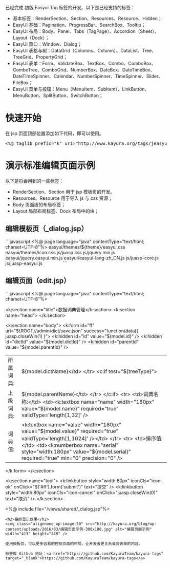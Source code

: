 已经完成 初版 Easyui Tag 标签的开发、以下是已经支持的标签：
<ul>
	<li>基本标签：RenderSection、Section、Resources、Resource、Hidden；</li>
	<li>EasyUI 基础：Pagination、ProgressBar、SearchBox、Tooltip；</li>
	<li>EasyUI 布局：Body、Panel、Tabs（TagPage）、Accordion（Sheet）、Layout（Dock）；</li>
	<li>EasyUI 窗口：Window、Dialog；</li>
	<li>EasyUI 表格与树：DataGrid（Columns、Column）、DataList、Tree、TreeGrid、PropertyGrid；</li>
	<li>EasyUI 表单：Form、ValidateBox、TextBox、Combo、ComboBox、ComboTree、ComboGrid、NumberBox、DateBox、DateTimeBox、DateTimeSpinner、Calendar、NumberSpinner、TimeSpinner、Slider、FileBox；</li>
	<li>EasyUI 菜单与按钮：Menu（MenuItem、SubItem）、LinkButton、MenuButton、SplitButton、SwitchButton；</li>
</ul>
<h1>快速开始</h1>
在 jsp 页面顶部位置添加如下代码，即可以使用。
<pre class="EnlighterJSRAW">&lt;%@ taglib prefix="k" uri="http://www.kayura.org/tags/jeasyui"%&gt;</pre>
<h1> 演示标准编辑页面示例</h1>
以下是将会用到的一些标签：
<ul>
	<li>RenderSection、Section 用于 jsp 模板页的开发。</li>
	<li>Resources、Resource 用于导入 js 与 css 资源；</li>
	<li>Body 页面级的布局标签；</li>
	<li>Layout 局部布局标签、Dock 布局中的块；</li>
</ul>
<h2>编辑模板页（_dialog.jsp）</h2>
```javascript
<%@ page language="java" contentType="text/html; charset=UTF-8"%>
<!DOCTYPE html>
<html>
<head>
    <title><k:renderSection name="title"/></title>
    <k:resources location="res">
        easyui/themes/${theme}/easyui.css
        easyui/themes/icon.css
        js/juasp.css
        js/jquery.min.js
        easyui/jquery.easyui.min.js
        easyui/easyui-lang-zh_CN.js
        js/juasp-core.js
        js/juasp-easyui.js
    </k:resources>
    <k:renderSection name="head"/>
</head>
<k:body full="true" padding="5px">
    <k:layout fit="true">
        <k:dock region="center" style="padding: 10px 30px 10px 30px;">
            <!-- 编辑内容区域 body -->
            <k:renderSection name="body"/>
        </k:dock>
        <k:dock region="south" border="false" style="text-align:right;padding:5px 0 0;">
            <!-- 工具栏区域 tool -->
            <k:renderSection name="tool"/>
        </k:dock>
    </k:layout>
</k:body>
</html>
```
<h2> 编辑页面（edit.jsp）</h2>
```javascript
<%@ page language="java" contentType="text/html; charset=UTF-8"%>

<k:section name="title">数据词典管理</k:section>
<k:section name="head">
</k:section>

<k:section name="body">
    <k:form id="ff" url="${ROOT}/admin/dict/save.json" success="function(data){ juasp.closeWin(1) }">
        <k:hidden id="id" value="${model.id}" />
        <k:hidden id="dictId" value="${model.dictId}" />
        <k:hidden id="parentId" value="${model.parentId}" />
        <table cellpadding="5">
            <tr>
                <td>所属词典:</td>
                <td>${model.dictName}</td>
            </tr>
            <c:if test="${treeType}">
            <tr>
                <td>上级词典:</td>
                <td>${model.parentName}</td>
            </tr>
            </c:if>
            <tr>
                <td>词典名称:</td>
                <td><k:textbox name="name" width="180px" value="${model.name}" required="true" validType='length[1,32]' /></td>
            </tr>
            <tr>
                <td>词典值:</td>
                <td><k:textbox name="value" width="180px" value="${model.value}" required="true" validType='length[1,1024]' /></td>
            </tr>
            <tr>
                <td>排序值:</td>
                <td><k:numberbox name="serial" style="width:180px" value="${model.serial}" required="true" min="0" precision="0" /></td>
            </tr>
        </table>
    </k:form>
</k:section>

<k:section name="tool">
    <k:linkbutton style="width:80px" iconCls="icon-ok" onClick="$('#ff').form('submit')" text="提交" />
    <k:linkbutton style="width:80px" iconCls="icon-cancel" onClick="juasp.closeWin(0)" text="取消" />
</k:section>

<%@ include file="/views/shared/_dialog.jsp"%>
```
<h2>最终显示效果</h2>
<img class="alignnone wp-image-50" src="http://kayura.org/blog/wp-content/uploads/2016/03/编辑页面示例-300x180.jpg" alt="编辑页面示例" width="413" height="248" />

使用模板页，可以更多容易的控制页面的布局，让开发者更关系业务表单的内容。

标签库 Github 地址：<a href="https://github.com/KayuraTeam/kayura-tags" target="_blank">https://github.com/KayuraTeam/kayura-tags</a>
